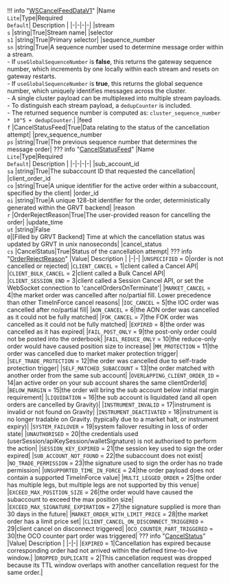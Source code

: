 !!! info "[WSCancelFeedDataV1](/../../schemas/ws_cancel_feed_data_v1)"
    |Name<br>`Lite`|Type|Required<br>`Default`| Description |
    |-|-|-|-|
    |stream<br>`s` |string|True|Stream name|
    |selector<br>`s1` |string|True|Primary selector|
    |sequence_number<br>`sn` |string|True|A sequence number used to determine message order within a stream.<br>- If `useGlobalSequenceNumber` is **false**, this returns the gateway sequence number, which increments by one locally within each stream and resets on gateway restarts.<br>- If `useGlobalSequenceNumber` is **true**, this returns the global sequence number, which uniquely identifies messages across the cluster.<br>  - A single cluster payload can be multiplexed into multiple stream payloads.<br>  - To distinguish each stream payload, a `dedupCounter` is included.<br>  - The returned sequence number is computed as: `cluster_sequence_number * 10^5 + dedupCounter`.|
    |feed<br>`f` |CancelStatusFeed|True|Data relating to the status of the cancellation attempt|
    |prev_sequence_number<br>`ps` |string|True|The previous sequence number that determines the message order|
    ??? info "[CancelStatusFeed](/../../schemas/cancel_status_feed)"
        |Name<br>`Lite`|Type|Required<br>`Default`| Description |
        |-|-|-|-|
        |sub_account_id<br>`sa` |string|True|The subaccount ID that requested the cancellation|
        |client_order_id<br>`co` |string|True|A unique identifier for the active order within a subaccount, specified by the client|
        |order_id<br>`oi` |string|True|A unique 128-bit identifier for the order, deterministically generated within the GRVT backend|
        |reason<br>`r` |OrderRejectReason|True|The user-provided reason for cancelling the order|
        |update_time<br>`ut` |string|False<br>`0`|[Filled by GRVT Backend] Time at which the cancellation status was updated by GRVT in unix nanoseconds|
        |cancel_status<br>`cs` |CancelStatus|True|Status of the cancellation attempt|
        ??? info "[OrderRejectReason](/../../schemas/order_reject_reason)"
            |Value| Description |
            |-|-|
            |`UNSPECIFIED` = 0|order is not cancelled or rejected|
            |`CLIENT_CANCEL` = 1|client called a Cancel API|
            |`CLIENT_BULK_CANCEL` = 2|client called a Bulk Cancel API|
            |`CLIENT_SESSION_END` = 3|client called a Session Cancel API, or set the WebSocket connection to 'cancelOrdersOnTerminate'|
            |`MARKET_CANCEL` = 4|the market order was cancelled after no/partial fill. Lower precedence than other TimeInForce cancel reasons|
            |`IOC_CANCEL` = 5|the IOC order was cancelled after no/partial fill|
            |`AON_CANCEL` = 6|the AON order was cancelled as it could not be fully matched|
            |`FOK_CANCEL` = 7|the FOK order was cancelled as it could not be fully matched|
            |`EXPIRED` = 8|the order was cancelled as it has expired|
            |`FAIL_POST_ONLY` = 9|the post-only order could not be posted into the orderbook|
            |`FAIL_REDUCE_ONLY` = 10|the reduce-only order would have caused position size to increase|
            |`MM_PROTECTION` = 11|the order was cancelled due to market maker protection trigger|
            |`SELF_TRADE_PROTECTION` = 12|the order was cancelled due to self-trade protection trigger|
            |`SELF_MATCHED_SUBACCOUNT` = 13|the order matched with another order from the same sub account|
            |`OVERLAPPING_CLIENT_ORDER_ID` = 14|an active order on your sub account shares the same clientOrderId|
            |`BELOW_MARGIN` = 15|the order will bring the sub account below initial margin requirement|
            |`LIQUIDATION` = 16|the sub account is liquidated (and all open orders are cancelled by Gravity)|
            |`INSTRUMENT_INVALID` = 17|instrument is invalid or not found on Gravity|
            |`INSTRUMENT_DEACTIVATED` = 18|instrument is no longer tradable on Gravity. (typically due to a market halt, or instrument expiry)|
            |`SYSTEM_FAILOVER` = 19|system failover resulting in loss of order state|
            |`UNAUTHORISED` = 20|the credentials used (userSession/apiKeySession/walletSignature) is not authorised to perform the action|
            |`SESSION_KEY_EXPIRED` = 21|the session key used to sign the order expired|
            |`SUB_ACCOUNT_NOT_FOUND` = 22|the subaccount does not exist|
            |`NO_TRADE_PERMISSION` = 23|the signature used to sign the order has no trade permission|
            |`UNSUPPORTED_TIME_IN_FORCE` = 24|the order payload does not contain a supported TimeInForce value|
            |`MULTI_LEGGED_ORDER` = 25|the order has multiple legs, but multiple legs are not supported by this venue|
            |`EXCEED_MAX_POSITION_SIZE` = 26|the order would have caused the subaccount to exceed the max position size|
            |`EXCEED_MAX_SIGNATURE_EXPIRATION` = 27|the signature supplied is more than 30 days in the future|
            |`MARKET_ORDER_WITH_LIMIT_PRICE` = 28|the market order has a limit price set|
            |`CLIENT_CANCEL_ON_DISCONNECT_TRIGGERED` = 29|client cancel on disconnect triggered|
            |`OCO_COUNTER_PART_TRIGGERED` = 30|the OCO counter part order was triggered|
        ??? info "[CancelStatus](/../../schemas/cancel_status)"
            |Value| Description |
            |-|-|
            |`EXPIRED` = 1|Cancellation has expired because corresponding order had not arrived within the defined time-to-live window.|
            |`DROPPED_DUPLICATE` = 2|This cancellation request was dropped because its TTL window overlaps with another cancellation request for the same order.|
